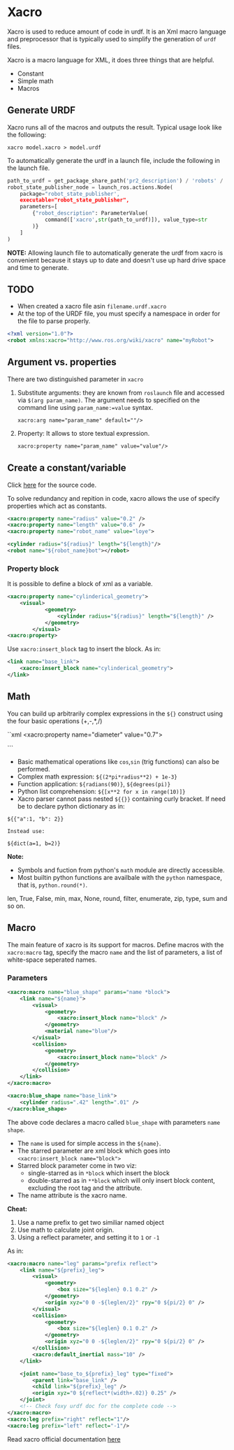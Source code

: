 # Xacro

Xacro is used to reduce amount of code in urdf. It is an Xml macro language and preprocessor that is typically used to simplify the generation of `urdf` files.

Xacro is a macro language for XML, it does three things that are helpful.

- Constant
- Simple math
- Macros

## Generate URDF

Xacro runs all of the macros and outputs the result. Typical usage look like the following:

```
xacro model.xacro > model.urdf
```

To automatically generate the urdf in a launch file, include the following in the launch file.

```py
path_to_urdf = get_package_share_path('pr2_description') / 'robots' / 'pr2.urdf.xacro'
robot_state_publisher_node = launch_ros.actions.Node(
    package="robot_state_publisher',
    executable="robot_state_publisher",
    parameters=[
        {"robot_description": ParameterValue(
            command(['xacro',str(path_to_urdf)]), value_type=str
        )}
    ]
)
```

**NOTE:** Allowing launch file to automatically generate the urdf from xacro is convenient because it stays up to date and doesn't use up hard drive space and time to generate.

## TODO

- When created a xacro file asin `filename.urdf.xacro`
- At the top of the URDF file, you must specify a namespace in order for the file to parse properly.

```xml
<?xml version="1.0"?>
<robot xmlns:xacro="http://www.ros.org/wiki/xacro" name="myRobot">
```

## Argument vs. properties

There are two distinguished parameter in `xacro`

1. Substitute arguments: they are known from `roslaunch` file and accessed via `$(arg param_name)`. The argument needs to specified on the command line using `param_name:=value` syntax.
   ```
   xacro:arg name="param_name" default=""/>
   ```
2. Property: It allows to store textual expression.
   ```xml
   xacro:property name="param_name" value="value"/>
   ```

## Create a constant/variable

Click <a href="./1.constant.urdf.xacro">here</a> for the source code.

To solve redundancy and repition in code, xacro allows the use of specify properties which act as constants.

```xml
<xacro:property name="radius" value="0.2" />
<xacro:property name="length" value="0.6" />
<xacro:property name="robot_name" value="loye">

<cylinder radius="${radius}" length="${length}"/>
<robot name="${robot_name}bot"></robot>
```

### Property block

It is possible to define a block of xml as a variable.

```xml
<xacro:property name="cylinderical_geometry">
    <visual>
            <geometry>
                <cylinder radius="${radius}" length="${length}" />
            </geometry>
        </visual>
<xacro:property>
```

Use `xacro:insert_block` tag to insert the block. As in:

```xml
<link name="base_link">
    <xacro:insert_block name="cylinderical_geometry">
</link>
```

## Math

You can build up arbitrarily complex expressions in the `${}` construct using the four basic operations (+,-,\*,/)

``xml
<xacro:property name="diameter" value="0.7">

<cylinder radius="${diameter/2}" length="${length}">
```

- Basic mathematical operations like `cos`,`sin` (trig functions) can also be performed.
- Complex math expression: `${(2*pi*radius**2) + 1e-3}`
- Function application: `${radians(90)}`, `${degrees(pi)}`
- Python list comprehension: `${[x**2 for x in range(10)]}`
- Xacro parser cannot pass nested `${{}}` containing curly bracket. If need be to declare python dictionary as in:

```
${{"a":1, "b": 2}}

Instead use:

${dict(a=1, b=2)}
```

**Note:**

- Symbols and fuction from python's `math` module are directly accessible.
- Most builtin python functions are availbale with the `python` namespace, that is, `python.round(*)`.

len, True, False, min, max, None, round, filter, enumerate, zip, type, sum and so on.

## Macro

The main feature of xacro is its support for macros. Define macros with the `xacro:macro` tag, specify the macro `name` and the list of parameters, a list of white-space seperated names.

### Parameters

```xml
<xacro:macro name="blue_shape" params="name *block">
    <link name="${name}">
        <visual>
            <geometry>
                <xacro:insert_block name="block" />
            </geometry>
            <material name="blue"/>
        </visual>
        <collision>
            <geometry>
                <xacro:insert_block name="block" />
            </geometry>
        </collision>
    </link>
</xacro:macro>

<xacro:blue_shape name="base_link">
    <cylinder radius=".42" length=".01" />
</xacro:blue_shape>
```

The above code declares a macro called `blue_shape` with parameters `name shape`.

- The `name` is used for simple access in the `${name}`.
- The starred parameter are xml block which goes into `<xacro:insert_block name="block">`
- Starred block parameter come in two viz:
  - single-starred as in `*block` which insert the block
  - double-starred as in `**block` which will only insert block content, excluding the root tag and the attribute.
- The name attribute is the xacro name.

**Cheat:**

1. Use a name prefix to get two similiar named object
2. Use math to calculate joint origin.
3. Using a reflect parameter, and setting it to `1` or `-1`

As in:

```xml
<xacro:macro name="leg" params="prefix reflect">
    <link name="${prefix}_leg">
        <visual>
            <geometry>
                <box size="${leglen} 0.1 0.2" />
            </geometry>
            <origin xyz="0 0 -${leglen/2}" rpy="0 ${pi/2} 0" />
        </visual>
        <collision>
            <geometry>
                <box size="${leglen} 0.1 0.2" />
            </geometry>
            <origin xyz="0 0 -${leglen/2}" rpy="0 ${pi/2} 0" />
        </collision>
        <xacro:default_inertial mass="10" />
    </link>

    <joint name="base_to_${prefix}_leg" type="fixed">
        <parent link="base_link" />
        <child link="${prefix}_leg" />
        <origin xyz="0 ${reflect*(width+.02)} 0.25" />
    </joint>
    <!-- Check foxy urdf doc for the complete code -->
</xacro:macro>
<xacro:leg prefix="right" reflect="1"/>
<xacro:leg prefix="left" reflect="-1"/>
```

Read xacro official documentation <a href="https://github.com/ros/xacro/wiki">here</a>
